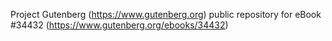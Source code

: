 Project Gutenberg (https://www.gutenberg.org) public repository for eBook #34432 (https://www.gutenberg.org/ebooks/34432)

